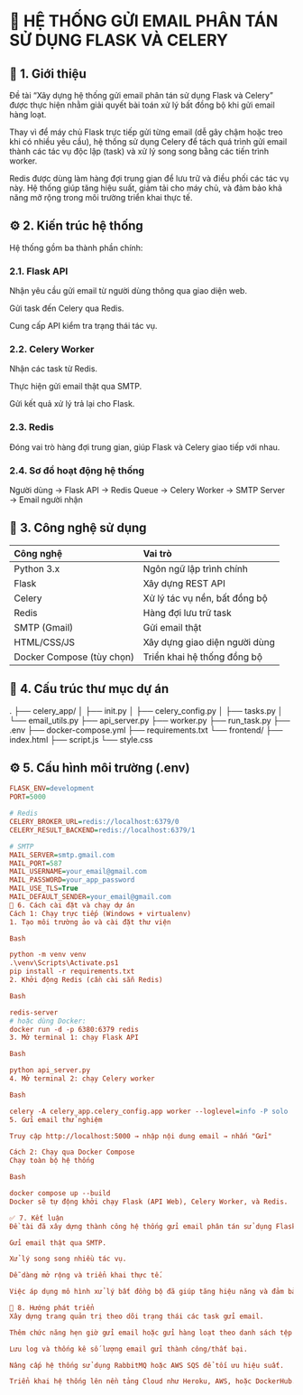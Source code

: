 # 📧 HỆ THỐNG GỬI EMAIL PHÂN TÁN SỬ DỤNG FLASK VÀ CELERY

## 🧩 1. Giới thiệu

Đề tài “Xây dựng hệ thống gửi email phân tán sử dụng Flask và Celery” được thực hiện nhằm giải quyết bài toán xử lý bất đồng bộ khi gửi email hàng loạt.

Thay vì để máy chủ Flask trực tiếp gửi từng email (dễ gây chậm hoặc treo khi có nhiều yêu cầu), hệ thống sử dụng Celery để tách quá trình gửi email thành các tác vụ độc lập (task) và xử lý song song bằng các tiến trình worker.

Redis được dùng làm hàng đợi trung gian để lưu trữ và điều phối các tác vụ này.
Hệ thống giúp tăng hiệu suất, giảm tải cho máy chủ, và đảm bảo khả năng mở rộng trong môi trường triển khai thực tế.

## ⚙️ 2. Kiến trúc hệ thống

Hệ thống gồm ba thành phần chính:

### 2.1. Flask API

Nhận yêu cầu gửi email từ người dùng thông qua giao diện web.

Gửi task đến Celery qua Redis.

Cung cấp API kiểm tra trạng thái tác vụ.

### 2.2. Celery Worker

Nhận các task từ Redis.

Thực hiện gửi email thật qua SMTP.

Gửi kết quả xử lý trả lại cho Flask.

### 2.3. Redis

Đóng vai trò hàng đợi trung gian, giúp Flask và Celery giao tiếp với nhau.

### 2.4. Sơ đồ hoạt động hệ thống

Người dùng → Flask API → Redis Queue → Celery Worker → SMTP Server → Email người nhận

## 🧠 3. Công nghệ sử dụng

| Công nghệ                 | Vai trò                       |
| :------------------------ | :---------------------------- |
| Python 3.x                | Ngôn ngữ lập trình chính      |
| Flask                     | Xây dựng REST API             |
| Celery                    | Xử lý tác vụ nền, bất đồng bộ |
| Redis                     | Hàng đợi lưu trữ task         |
| SMTP (Gmail)              | Gửi email thật                |
| HTML/CSS/JS               | Xây dựng giao diện người dùng |
| Docker Compose (tùy chọn) | Triển khai hệ thống đồng bộ   |

## 📂 4. Cấu trúc thư mục dự án

. ├── celery_app/ │ ├── init.py │ ├── celery_config.py │ ├── tasks.py │ └── email_utils.py ├── api_server.py ├── worker.py ├── run_task.py ├── .env ├── docker-compose.yml ├── requirements.txt └── frontend/ ├── index.html ├── script.js └── style.css

## ⚙️ 5. Cấu hình môi trường (.env)

```ini
FLASK_ENV=development
PORT=5000

# Redis
CELERY_BROKER_URL=redis://localhost:6379/0
CELERY_RESULT_BACKEND=redis://localhost:6379/1

# SMTP
MAIL_SERVER=smtp.gmail.com
MAIL_PORT=587
MAIL_USERNAME=your_email@gmail.com
MAIL_PASSWORD=your_app_password
MAIL_USE_TLS=True
MAIL_DEFAULT_SENDER=your_email@gmail.com
🚀 6. Cách cài đặt và chạy dự án
Cách 1: Chạy trực tiếp (Windows + virtualenv)
1. Tạo môi trường ảo và cài đặt thư viện

Bash

python -m venv venv
.\venv\Scripts\Activate.ps1
pip install -r requirements.txt
2. Khởi động Redis (cần cài sẵn Redis)

Bash

redis-server
# hoặc dùng Docker:
docker run -d -p 6380:6379 redis
3. Mở terminal 1: chạy Flask API

Bash

python api_server.py
4. Mở terminal 2: chạy Celery worker

Bash

celery -A celery_app.celery_config.app worker --loglevel=info -P solo
5. Gửi email thử nghiệm

Truy cập http://localhost:5000 → nhập nội dung email → nhấn "Gửi"

Cách 2: Chạy qua Docker Compose
Chạy toàn bộ hệ thống

Bash

docker compose up --build
Docker sẽ tự động khởi chạy Flask (API Web), Celery Worker, và Redis.

✅ 7. Kết luận
Đề tài đã xây dựng thành công hệ thống gửi email phân tán sử dụng Flask, Celery và Redis. Hệ thống hoạt động ổn định, có khả năng:

Gửi email thật qua SMTP.

Xử lý song song nhiều tác vụ.

Dễ dàng mở rộng và triển khai thực tế.

Việc áp dụng mô hình xử lý bất đồng bộ đã giúp tăng hiệu năng và đảm bảo khả năng chịu tải cao khi có nhiều yêu cầu đồng thời.

🚀 8. Hướng phát triển
Xây dựng trang quản trị theo dõi trạng thái các task gửi email.

Thêm chức năng hẹn giờ gửi email hoặc gửi hàng loạt theo danh sách tệp CSV.

Lưu log và thống kê số lượng email gửi thành công/thất bại.

Nâng cấp hệ thống sử dụng RabbitMQ hoặc AWS SQS để tối ưu hiệu suất.

Triển khai hệ thống lên nền tảng Cloud như Heroku, AWS, hoặc DockerHub.
```

